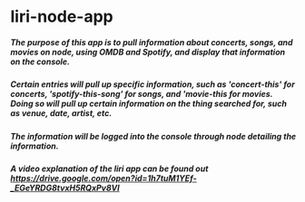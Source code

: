 # liri-node-app

##### The purpose of this app is to pull information about concerts, songs, and movies on node, using OMDB and Spotify, and display that information on the console.
##### Certain entries will pull up specific information, such as 'concert-this' for concerts, 'spotify-this-song' for songs, and 'movie-this for movies. Doing so will pull up certain information on the thing searched for, such as venue, date, artist, etc.
##### The information will be logged into the console through node detailing the information.
##### A video explanation of the liri app can be found out https://drive.google.com/open?id=1h7tuM1YEf-_EGeYRDG8tvxH5RQxPv8VI

